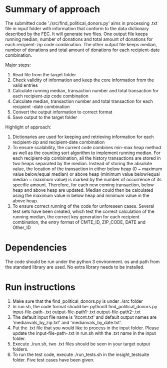 # Summary of approach

The submitted code './src/find_political_donors.py' aims in processing .txt file in input folder
with information that conform to the data dictionary described by the FEC. It will generate two
files. One output file keeps running median, number of donations and total amount of donations
for each recipient-zip code combination. The other output file keeps median, number of donations
and total amount of donations for each recipient-date combination.

  Major steps:
  1. Read file from the target folder
  2. Check validity of information and keep the core information from the valid entries
  3. Calculate running median, transaction number and total transaction for
     each recipient-zip code combination
  4. Calculate median, transaction number and total transaction for each recipient
     -date combination
  5. Convert the output information to correct format
  6. Save output to the target folder

  Highlight of approach:
  1. Dictionaries are used for keeping and retrieving information for each recipient-zip
     and recipient-date combination
  2. To ensure scalability, the current code combines min-max heap method as well as the
     counting sort algorithm to implement running median. For each recipient-zip combination,
     all the history transactions are stored in two heaps separated by the median. Instead of
     storing the absolute value, the location of the transaction in either below heap (0 ~ maximum
     value below/equal median) or above heap (minimum value below/equal median ~ maximum value)
     is marked by the number of occurrence of its specific amount. Therefore, for each new
     coming transaction, below heap and above heap are updated. Median could then be calculated
     using the maximum value in below heap and minimum value in the above heap.
  3. To ensure correct running of the code for unforeseen cases. Several test sets have been
     created, which test the correct calculation of the running median, the correct key generation
     for each recipient combination, the entry format of CMTE_ID, ZIP_CODE, DATE and Other_ID

# Dependencies
  The code should be run under the python 3 environment. os and path from the standard
  library are used. No extra library needs to be installed.

# Run instructions
   1. Make sure that the find_political_donors.py is under ./src folder
   2. In run.sh, the code format should be:
      python3 find_political_donors.py input-file-path-.txt output-file-path1-.txt output-file-path2-.txt
   3. The default input file name is 'itcont.txt' and default output names are 'medianvals_by_zip.txt'
      and 'medianvals_by_date.txt'.
   4. Put the .txt file that you would like to process in the input folder. Please update the
      input-file-path-.txt in run.sh with the .txt name in the input folder.
   5. Execute ./run.sh, two .txt files should be seen in your target output folders.
   6. To run the test code, execute ./run_tests.sh in the insight_testsuite folder. Five test cases
      have been given.
